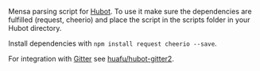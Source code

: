 Mensa parsing script for [Hubot](https://hubot.github.com/). To use it make sure the dependencies are fulfilled (request, cheerio) and place the script in the scripts folder in your Hubot directory.

Install dependencies with `npm install request cheerio --save`.

For integration with [Gitter](https://gitter.im/) see [huafu/hubot-gitter2](https://github.com/huafu/hubot-gitter2).

